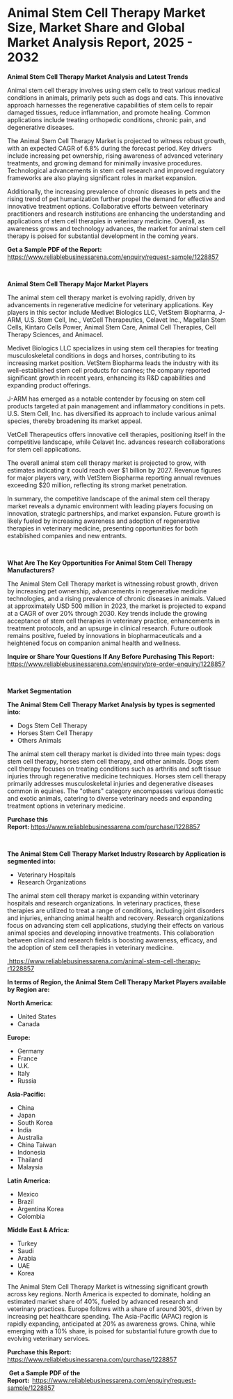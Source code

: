 <p><h1>Animal Stem Cell Therapy Market Size, Market Share and Global Market Analysis Report, 2025 - 2032</h1></p><p><strong>Animal Stem Cell Therapy Market Analysis and Latest Trends</strong></p>
<p><p>Animal stem cell therapy involves using stem cells to treat various medical conditions in animals, primarily pets such as dogs and cats. This innovative approach harnesses the regenerative capabilities of stem cells to repair damaged tissues, reduce inflammation, and promote healing. Common applications include treating orthopedic conditions, chronic pain, and degenerative diseases. </p><p>The Animal Stem Cell Therapy Market is projected to witness robust growth, with an expected CAGR of 6.8% during the forecast period. Key drivers include increasing pet ownership, rising awareness of advanced veterinary treatments, and growing demand for minimally invasive procedures. Technological advancements in stem cell research and improved regulatory frameworks are also playing significant roles in market expansion.</p><p>Additionally, the increasing prevalence of chronic diseases in pets and the rising trend of pet humanization further propel the demand for effective and innovative treatment options. Collaborative efforts between veterinary practitioners and research institutions are enhancing the understanding and applications of stem cell therapies in veterinary medicine. Overall, as awareness grows and technology advances, the market for animal stem cell therapy is poised for substantial development in the coming years.</p></p>
<p><strong>Get a Sample PDF of the Report:&nbsp;</strong> <a href="https://www.reliablebusinessarena.com/enquiry/request-sample/1228857?utm_campaign=2632&utm_medium=2&utm_source=Github&utm_content=ia&utm_term=19042025&utm_id=animal-stem-cell-therapy">https://www.reliablebusinessarena.com/enquiry/request-sample/1228857</a></p>
<p>&nbsp;</p>
<p><strong>Animal Stem Cell Therapy Major Market Players</strong></p>
<p><p>The animal stem cell therapy market is evolving rapidly, driven by advancements in regenerative medicine for veterinary applications. Key players in this sector include Medivet Biologics LLC, VetStem Biopharma, J-ARM, U.S. Stem Cell, Inc., VetCell Therapeutics, Celavet Inc., Magellan Stem Cells, Kintaro Cells Power, Animal Stem Care, Animal Cell Therapies, Cell Therapy Sciences, and Animacel.</p><p>Medivet Biologics LLC specializes in using stem cell therapies for treating musculoskeletal conditions in dogs and horses, contributing to its increasing market position. VetStem Biopharma leads the industry with its well-established stem cell products for canines; the company reported significant growth in recent years, enhancing its R&D capabilities and expanding product offerings.</p><p>J-ARM has emerged as a notable contender by focusing on stem cell products targeted at pain management and inflammatory conditions in pets. U.S. Stem Cell, Inc. has diversified its approach to include various animal species, thereby broadening its market appeal. </p><p>VetCell Therapeutics offers innovative cell therapies, positioning itself in the competitive landscape, while Celavet Inc. advances research collaborations for stem cell applications.</p><p>The overall animal stem cell therapy market is projected to grow, with estimates indicating it could reach over $1 billion by 2027. Revenue figures for major players vary, with VetStem Biopharma reporting annual revenues exceeding $20 million, reflecting its strong market penetration.</p><p>In summary, the competitive landscape of the animal stem cell therapy market reveals a dynamic environment with leading players focusing on innovation, strategic partnerships, and market expansion. Future growth is likely fueled by increasing awareness and adoption of regenerative therapies in veterinary medicine, presenting opportunities for both established companies and new entrants.</p></p>
<p>&nbsp;</p>
<p><strong>What Are The Key Opportunities For Animal Stem Cell Therapy Manufacturers?</strong></p>
<p><p>The Animal Stem Cell Therapy market is witnessing robust growth, driven by increasing pet ownership, advancements in regenerative medicine technologies, and a rising prevalence of chronic diseases in animals. Valued at approximately USD 500 million in 2023, the market is projected to expand at a CAGR of over 20% through 2030. Key trends include the growing acceptance of stem cell therapies in veterinary practice, enhancements in treatment protocols, and an upsurge in clinical research. Future outlook remains positive, fueled by innovations in biopharmaceuticals and a heightened focus on companion animal health and wellness.</p></p>
<p><strong>Inquire or Share Your Questions If Any Before Purchasing This Report:</strong> <a href="https://www.reliablebusinessarena.com/enquiry/pre-order-enquiry/1228857?utm_campaign=2632&utm_medium=2&utm_source=Github&utm_content=ia&utm_term=19042025&utm_id=animal-stem-cell-therapy">https://www.reliablebusinessarena.com/enquiry/pre-order-enquiry/1228857</a></p>
<p>&nbsp;</p>
<p><strong>Market Segmentation</strong></p>
<p><strong>The Animal Stem Cell Therapy Market Analysis by types is segmented into:</strong></p>
<p><ul><li>Dogs Stem Cell Therapy</li><li>Horses Stem Cell Therapy</li><li>Others Animals</li></ul></p>
<p><p>The animal stem cell therapy market is divided into three main types: dogs stem cell therapy, horses stem cell therapy, and other animals. Dogs stem cell therapy focuses on treating conditions such as arthritis and soft tissue injuries through regenerative medicine techniques. Horses stem cell therapy primarily addresses musculoskeletal injuries and degenerative diseases common in equines. The "others" category encompasses various domestic and exotic animals, catering to diverse veterinary needs and expanding treatment options in veterinary medicine.</p></p>
<p><strong>Purchase this Report:&nbsp;</strong><a href="https://www.reliablebusinessarena.com/purchase/1228857?utm_campaign=2632&utm_medium=2&utm_source=Github&utm_content=ia&utm_term=19042025&utm_id=animal-stem-cell-therapy">https://www.reliablebusinessarena.com/purchase/1228857</a></p>
<p>&nbsp;</p>
<p><strong>The Animal Stem Cell Therapy Market Industry Research by Application is segmented into:</strong></p>
<p><ul><li>Veterinary Hospitals</li><li>Research Organizations</li></ul></p>
<p><p>The animal stem cell therapy market is expanding within veterinary hospitals and research organizations. In veterinary practices, these therapies are utilized to treat a range of conditions, including joint disorders and injuries, enhancing animal health and recovery. Research organizations focus on advancing stem cell applications, studying their effects on various animal species and developing innovative treatments. This collaboration between clinical and research fields is boosting awareness, efficacy, and the adoption of stem cell therapies in veterinary medicine.</p></p>
<p><a href="https://www.reliablebusinessarena.com/animal-stem-cell-therapy-r1228857?utm_campaign=2632&utm_medium=2&utm_source=Github&utm_content=ia&utm_term=19042025&utm_id=animal-stem-cell-therapy">&nbsp;https://www.reliablebusinessarena.com/animal-stem-cell-therapy-r1228857</a></p>
<p><strong>In terms of Region, the Animal Stem Cell Therapy Market Players available by Region are:</strong></p>
<p>
    <p> <strong> North America: </strong>
        <ul>
            <li>United States</li>
            <li>Canada</li>
        </ul>
        </p> 
    <p> <strong> Europe: </strong>
        <ul>
            <li>Germany</li>
            <li>France</li>
            <li>U.K.</li>
            <li>Italy</li>
            <li>Russia</li>
        </ul>
        </p> 
    <p> <strong> Asia-Pacific: </strong>
        <ul>
            <li>China</li>
            <li>Japan</li>
            <li>South Korea</li>
            <li>India</li>
            <li>Australia</li>
            <li>China Taiwan</li>
            <li>Indonesia</li>
            <li>Thailand</li>
            <li>Malaysia</li>
        </ul>
        </p> 
    <p> <strong> Latin America: </strong>
        <ul>
            <li>Mexico</li>
            <li>Brazil</li>
            <li>Argentina Korea</li>
            <li>Colombia</li>
        </ul>
        </p> 
    <p> <strong> Middle East & Africa: </strong>
        <ul>
            <li>Turkey</li>
            <li>Saudi</li>
            <li>Arabia</li>
            <li>UAE</li>
            <li>Korea</li>
        </ul>
    </p>
    </p>
<p><p>The Animal Stem Cell Therapy Market is witnessing significant growth across key regions. North America is expected to dominate, holding an estimated market share of 40%, fueled by advanced research and veterinary practices. Europe follows with a share of around 30%, driven by increasing pet healthcare spending. The Asia-Pacific (APAC) region is rapidly expanding, anticipated at 20% as awareness grows. China, while emerging with a 10% share, is poised for substantial future growth due to evolving veterinary services.</p></p>
<p><strong>Purchase this Report: </strong><a href="https://www.reliablebusinessarena.com/purchase/1228857?utm_campaign=2632&utm_medium=2&utm_source=Github&utm_content=ia&utm_term=19042025&utm_id=animal-stem-cell-therapy">https://www.reliablebusinessarena.com/purchase/1228857</a></p>
<p>&nbsp;<strong>Get a Sample PDF of the Report:&nbsp;&nbsp;</strong><a href="https://www.reliablebusinessarena.com/enquiry/request-sample/1228857?utm_campaign=2632&utm_medium=2&utm_source=Github&utm_content=ia&utm_term=19042025&utm_id=animal-stem-cell-therapy">https://www.reliablebusinessarena.com/enquiry/request-sample/1228857</a></p>
<p><strong></strong></p>
<p><p></p><p></p><p></p></p>